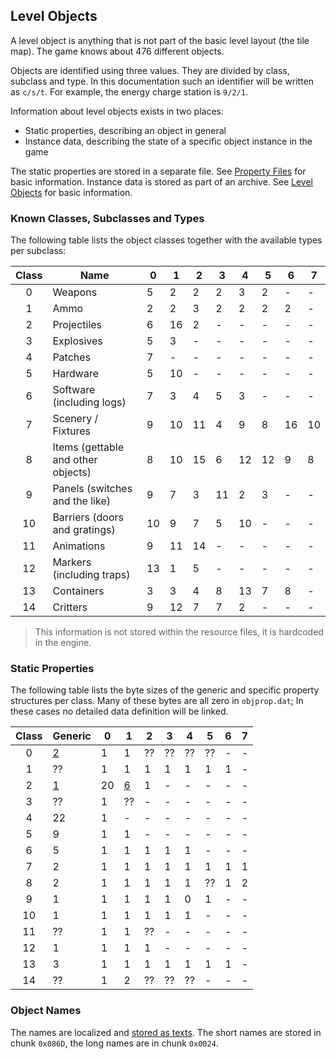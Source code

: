 ## Level Objects

A level object is anything that is not part of the basic level layout (the tile map). The game knows about 476 different objects.

Objects are identified using three values. They are divided by class, subclass and type. In this documentation such an identifier will be written as ```c/s/t```. For example, the energy charge station is ```9/2/1```.

Information about level objects exists in two places:
* Static properties, describing an object in general
* Instance data, describing the state of a specific object instance in the game

The static properties are stored in a separate file. See [Property Files](../fileFormat/PropertyFiles.md) for basic information.
Instance data is stored as part of an archive. See [Level Objects](../archives/levelObjects.md) for basic information.

### Known Classes, Subclasses and Types

The following table lists the object classes together with the available types per subclass:

| Class | Name                               | 0  | 1  | 2  | 3  | 4  | 5  | 6  | 7  |
|:-----:|------------------------------------|----|----|----|----|----|----|----|----|
|   0   | Weapons                            | 5  | 2  | 2  | 2  | 3  | 2  | -  | -  |
|   1   | Ammo                               | 2  | 2  | 3  | 2  | 2  | 2  | 2  | -  |
|   2   | Projectiles                        | 6  | 16 | 2  | -  | -  | -  | -  | -  |
|   3   | Explosives                         | 5  | 3  | -  | -  | -  | -  | -  | -  |
|   4   | Patches                            | 7  | -  | -  | -  | -  | -  | -  | -  |
|   5   | Hardware                           | 5  | 10 | -  | -  | -  | -  | -  | -  |
|   6   | Software (including logs)          | 7  | 3  | 4  | 5  | 3  | -  | -  | -  |
|   7   | Scenery / Fixtures                 | 9  | 10 | 11 | 4  | 9  | 8  | 16 | 10 |
|   8   | Items (gettable and other objects) | 8  | 10 | 15 | 6  | 12 | 12 | 9  | 8  |
|   9   | Panels (switches and the like)     | 9  | 7  | 3  | 11 | 2  | 3  | -  | -  |
|   10  | Barriers (doors and gratings)      | 10 | 9  | 7  | 5  | 10 | -  | -  | -  |
|   11  | Animations                         | 9  | 11 | 14 | -  | -  | -  | -  | -  |
|   12  | Markers (including traps)          | 13 | 1  | 5  | -  | -  | -  | -  | -  |
|   13  | Containers                         | 3  | 3  | 4  | 8  | 13 | 7  | 8  | -  |
|   14  | Critters                           | 9  | 12 | 7  | 7  | 2  | -  | -  | -  |

> This information is not stored within the resource files, it is hardcoded in the engine.


### Static Properties

The following table lists the byte sizes of the generic and specific property structures per class.
Many of these bytes are all zero in ```objprop.dat```; In these cases no detailed data definition will be linked.

| Class | Generic                                     | 0  | 1        | 2  | 3  | 4  | 5  | 6  | 7  |
|:-----:|---------------------------------------------|----|----------|----|----|----|----|----|----|
|   0   | [2](00_Weapons/weaponProperties.md)         | 1  | 1        | ?? | ?? | ?? | ?? | -  | -  |
|   1   | ??                                          | 1  | 1        | 1  | 1  | 1  | 1  | 1  | -  |
|   2   | [1](02_Projectiles/projectileProperties.md) | 20 | [6][2/1] | 1  | -  | -  | -  | -  | -  |
|   3   | ??                                          | 1  | ??       | -  | -  | -  | -  | -  | -  |
|   4   | 22                                          | 1  | -        | -  | -  | -  | -  | -  | -  |
|   5   | 9                                           | 1  | 1        | -  | -  | -  | -  | -  | -  |
|   6   | 5                                           | 1  | 1        | 1  | 1  | 1  | -  | -  | -  |
|   7   | 2                                           | 1  | 1        | 1  | 1  | 1  | 1  | 1  | 1  |
|   8   | 2                                           | 1  | 1        | 1  | 1  | 1  | ?? | 1  | 2  |
|   9   | 1                                           | 1  | 1        | 1  | 1  | 0  | 1  | -  | -  |
|   10  | 1                                           | 1  | 1        | 1  | 1  | 1  | -  | -  | -  |
|   11  | ??                                          | 1  | 1        | ?? | -  | -  | -  | -  | -  |
|   12  | 1                                           | 1  | 1        | 1  | -  | -  | -  | -  | -  |
|   13  | 3                                           | 1  | 1        | 1  | 1  | 1  | 1  | 1  | -  |
|   14  | ??                                          | 1  | 2        | ?? | ?? | ?? | -  | -  | -  |

[2/1]: 02_Projectiles/projectileProperties.md#specific-1-properties


### Object Names

The names are localized and [stored as texts](../media/Texts.md). The short names are stored in chunk ```0x086D```, the long
names are in chunk ```0x0024```.

